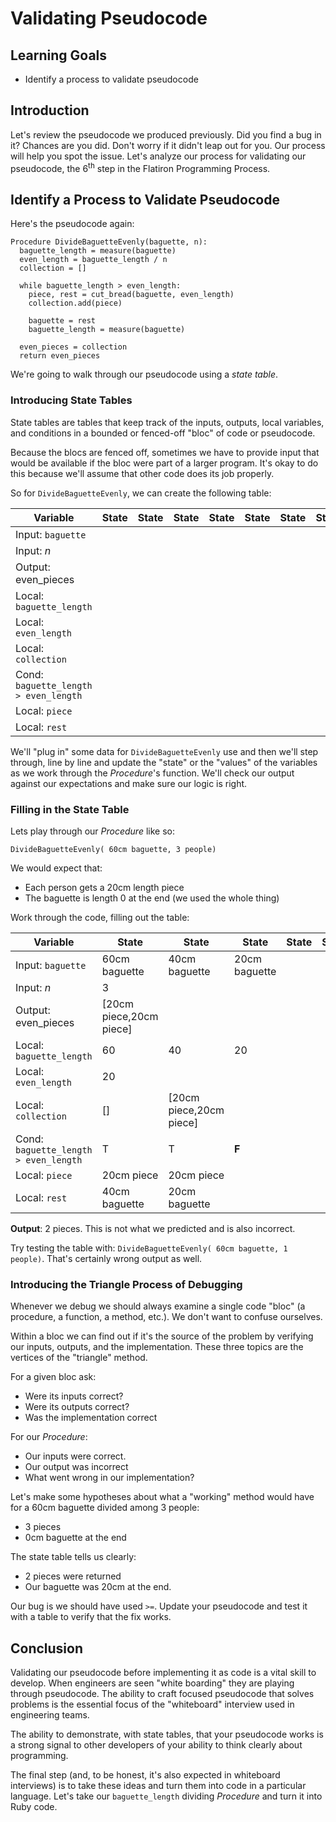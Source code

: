 # Validating Pseudocode

## Learning Goals

- Identify a process to validate pseudocode

## Introduction

Let's review the pseudocode we produced previously. Did you find a bug in it?
Chances are you did. Don't worry if it didn't leap out for you. Our process will
help you spot the issue. Let's analyze our process for validating our
pseudocode, the 6<sup>th</sup> step in the Flatiron Programming Process.

## Identify a Process to Validate Pseudocode

Here's the pseudocode again:

```text
Procedure DivideBaguetteEvenly(baguette, n):
  baguette_length = measure(baguette)
  even_length = baguette_length / n
  collection = []

  while baguette_length > even_length:
    piece, rest = cut_bread(baguette, even_length)
    collection.add(piece)

    baguette = rest
    baguette_length = measure(baguette)

  even_pieces = collection
  return even_pieces
```

We're going to walk through our pseudocode using a _state table_.

### Introducing State Tables

State tables are tables that keep track of the inputs, outputs, local
variables, and conditions in a bounded or fenced-off "bloc" of code or
pseudocode.

Because the blocs are fenced off, sometimes we have to provide input that would
be available if the bloc were part of a larger program. It's okay to do this
because we'll assume that other code does its job properly.

So for `DivideBaguetteEvenly`, we can create the following table:

|Variable|State|State|State|State|State|State|State|State|State|
|--------|-----|-----|-----|-----|-----|-----|-----|-----|-----|
|Input: `baguette`|||||||||||
|Input: _n_|||||||||||
|Output: even_pieces|||||||||||
|Local: `baguette_length`|||||||||||
|Local: `even_length`|||||||||||
|Local: `collection`|||||||||||
|Cond: `baguette_length > even_length`|||||||||
|Local: `piece`|||||||||||
|Local: `rest`|||||||||||

We'll "plug in" some data for `DivideBaguetteEvenly` use and then we'll step
through, line by line and update the "state" or the "values" of the variables
as we work through the _Procedure_'s function. We'll check our output against our
expectations and make sure our logic is right.

### Filling in the State Table

Lets play through our _Procedure_ like so:

`DivideBaguetteEvenly( 60cm baguette, 3 people)`

We would expect that:

* Each person gets a 20cm length piece
* The baguette is length 0 at the end (we used the whole thing)

Work through the code, filling out the table:

|Variable|State|State|State|State|State|State|State|State|State|
|--------|-----|-----|-----|-----|-----|-----|-----|-----|-----|
|Input: `baguette`|60cm baguette|40cm baguette|20cm baguette||||||||
|Input: _n_|3||||||||||
|Output: even_pieces|[20cm piece,20cm piece]||||||||||
|Local: `baguette_length`|60|40|20||||||||
|Local: `even_length`|20||||||||||
|Local: `collection`|[]|[20cm piece,20cm piece]|||||||||
|Cond: `baguette_length > even_length`|T|T|**F**|
|Local: `piece`|20cm piece|20cm piece|||||||||
|Local: `rest`|40cm baguette|20cm baguette|||||||||

**Output**: 2 pieces. This is not what we predicted and is also incorrect.

Try testing the table with: `DivideBaguetteEvenly( 60cm baguette, 1 people)`.
That's certainly wrong output as well.

### Introducing the Triangle Process of Debugging

Whenever we debug we should always examine a single code "bloc" (a procedure, a
function, a method, etc.). We don't want to confuse ourselves.

Within a bloc we can find out if it's the source of the problem by verifying
our inputs, outputs, and the implementation. These three topics are the
vertices of the "triangle" method.

For a given bloc ask:

* Were its inputs correct?
* Were its outputs correct?
* Was the implementation correct

For our _Procedure_:

* Our inputs were correct.
* Our output was incorrect
* What went wrong in our implementation?

Let's make some hypotheses about what a "working" method would have for a 60cm
baguette divided among 3 people:

* 3 pieces
* 0cm baguette at the end

The state table tells us clearly:

* 2 pieces were returned
* Our baguette was 20cm at the end.

Our bug is we should have used `>=`. Update your pseudocode and test it with a
table to verify that the fix works.

## Conclusion

Validating our pseudocode before implementing it as code is a vital skill to
develop. When engineers are seen "white boarding" they are playing through
pseudocode. The ability to craft focused pseudocode that solves problems is the
essential focus of the "whiteboard" interview used in engineering teams.

The ability to demonstrate, with state tables, that your pseudocode works is a
strong signal to other developers of your ability to think clearly about
programming.

The final step (and, to be honest, it's also expected in whiteboard interviews)
is to take these ideas and turn them into code in a particular language. Let's
take our `baguette_length` dividing _Procedure_ and turn it into Ruby code.
